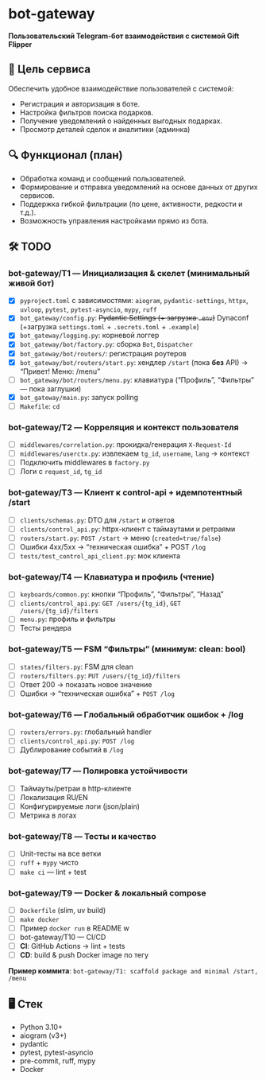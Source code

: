# bot-gateway

**Пользовательский Telegram-бот взаимодействия с системой Gift Flipper**

## 🎯 Цель сервиса

Обеспечить удобное взаимодействие пользователей с системой:

- Регистрация и авторизация в боте.
- Настройка фильтров поиска подарков.
- Получение уведомлений о найденных выгодных подарках.
- Просмотр деталей сделок и аналитики (админка)

## 🔍 Функционал (план)

- Обработка команд и сообщений пользователей.
- Формирование и отправка уведомлений на основе данных от других сервисов.
- Поддержка гибкой фильтрации (по цене, активности, редкости и т.д.).
- Возможность управления настройками прямо из бота.

## 🛠 TODO

### bot-gateway/T1 — Инициализация & скелет (минимальный живой бот)

- [x] `pyproject.toml` с зависимостями: `aiogram`, `pydantic-settings`, `httpx`, `uvloop`, `pytest`, `pytest-asyncio`, `mypy`, `ruff`
- [x] `bot_gateway/config.py`: ~~Pydantic Settings (+ загрузка `.env`)~~ Dynaconf (+загрузка `settings.toml` + `.secrets.toml` + `.example`)
- [x] `bot_gateway/logging.py`: корневой логгер
- [x] `bot_gateway/bot/factory.py`: сборка `Bot`, `Dispatcher`
- [x] `bot_gateway/bot/routers/`: регистрация роутеров
- [x] `bot_gateway/bot/routers/start.py`: хендлер `/start` (пока **без** API) → “Привет! Меню: /menu”
- [ ] `bot_gateway/bot/routers/menu.py`: клавиатура (“Профиль”, “Фильтры” — пока заглушки)
- [x] `bot_gateway/main.py`: запуск polling
- [ ] `Makefile`: `cd`

### bot-gateway/T2 — Корреляция и контекст пользователя

- [ ] `middlewares/correlation.py`: прокидка/генерация `X-Request-Id`
- [ ] `middlewares/userctx.py`: извлекаем `tg_id`, `username`, `lang` → контекст
- [ ] Подключить middlewares в `factory.py`
- [ ] Логи с `request_id`, `tg_id`

### bot-gateway/T3 — Клиент к control-api + идемпотентный /start

- [ ] `clients/schemas.py`: DTO для `/start` и ответов
- [ ] `clients/control_api.py`: httpx-клиент с таймаутами и ретраями
- [ ] `routers/start.py`: `POST /start` → меню (`created=true/false`)
- [ ] Ошибки 4xx/5xx → “техническая ошибка” + POST `/log`
- [ ] `tests/test_control_api_client.py`: мок клиента

### bot-gateway/T4 — Клавиатура и профиль (чтение)

- [ ] `keyboards/common.py`: кнопки “Профиль”, “Фильтры”, “Назад”
- [ ] `clients/control_api.py`: `GET /users/{tg_id}`, `GET /users/{tg_id}/filters`
- [ ] `menu.py`: профиль и фильтры
- [ ] Тесты рендера

### bot-gateway/T5 — FSM “Фильтры” (минимум: clean: bool)

- [ ] `states/filters.py`: FSM для clean
- [ ] `routers/filters.py`: `PUT /users/{tg_id}/filters`
- [ ] Ответ 200 → показать новое значение
- [ ] Ошибки → “техническая ошибка” + `POST /log`

### bot-gateway/T6 — Глобальный обработчик ошибок + /log

- [ ] `routers/errors.py`: глобальный handler
- [ ] `clients/control_api.py`: `POST /log`
- [ ] Дублирование событий в `/log`

### bot-gateway/T7 — Полировка устойчивости

- [ ] Таймауты/ретраи в http-клиенте
- [ ] Локализация RU/EN
- [ ] Конфигурируемые логи (json/plain)
- [ ] Метрика в логах

### bot-gateway/T8 — Тесты и качество

- [ ] Unit-тесты на все ветки
- [ ] `ruff` + `mypy` чисто
- [ ] `make ci` — lint + test

### bot-gateway/T9 — Docker & локальный compose

- [ ] `Dockerfile` (slim, uv build)
- [ ] `make docker`
- [ ] Пример `docker run` в README w
- [ ] bot-gateway/T10 — CI/CD
- [ ] **CI**: GitHub Actions → lint + tests
- [ ] **CD**: build & push Docker image по тегу

**Пример коммита**:
`bot-gateway/T1: scaffold package and minimal /start, /menu`

## 🖥 Стек

- Python 3.10+
- aiogram (v3+)
- pydantic
- pytest, pytest-asyncio
- pre-commit, ruff, mypy
- Docker
